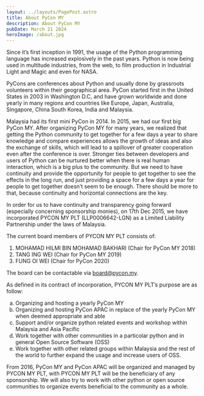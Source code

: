 ```yaml
---
layout: ../layouts/PagePost.astro
title: About PyCon MY
description: About PyCon MY
pubDate: March 21 2024
heroImage: /about.jpg
---
```


Since it’s first inception in 1991, the usage of the Python programming
language has increased explosively in the past years. Python is now being
used in multitude industries, from the web, to film production in
Industrial Light and Magic and even for NASA.

PyCons are conferences about Python and usually done by grassroots volunteers
within their geographical area. PyCon started first in the United States in
2003 in Washington D.C, and have grown worldwide and done yearly in many regions
and countries like Europe, Japan, Australia, Singapore, China South Korea,
India and Malaysia.

Malaysia had its first mini PyCon in 2014. In 2015, we had our first big PyCon
MY. After organizing PyCon MY for many years, we realized that getting the
Python community to get together for a few days a year to share knowledge and
compare experiences allows the growth of ideas and also the exchange of skills,
which will lead to a spillover of greater cooperation even after the conference
is over. Stronger ties between developers and users of Python can be nurtured
better when there is real human interaction, which is a big plus to the
community. But we need to have continuity and provide the opportunity for people
to get together to see the effects in the long run, and just providing a space
for a few days a year for people to get together doesn’t seem to be enough.
There should be more to that, because continuity and horizontal connections are
the key.

In order for us to have continuity and transparency going forward (especially
concerning sponsorship monies), on 17th Dec 2015, we have incorporated PYCON
MY PLT (LLP0006642-LGN) as a Limited Liability Partnership under the laws of
Malaysia.

The current board members of PYCON MY PLT consists of:

1. MOHAMAD HILMI BIN MOHAMAD BAKHARI (Chair for PyCon MY 2018)</li>
2. TANG ING WEI (Chair for PyCon MY 2019)</li>
3. FUNG OI WEI (Chair for PyCon 2020)</li>

The board can be contactable via [board@pycon.my](mailto:board@pycon.my).

As defined in its contract of incorporation, PYCON MY PLT’s purpose are as
follow:

<ol type="a">
  <li>Organizing and hosting a yearly PyCon MY</li>
  <li>
    Organizing and hosting PyCon APAC in replace of the yearly PyCon MY
    when deemed appropriate and able
  </li>
  <li>
    Support and/or organize python related events and workshop within
    Malaysia and Asia Pacific
  </li>
  <li>
    Work together with other communities in a particolar python and in
    general Open Source Software (OSS)
  </li>
  <li>
    Work together with other related groups within Malaysia and the
    rest of the world to further expand the usage and increase users of
    OSS.
  </li>
</ol>

From 2016, PyCon MY and PyCon APAC will be organized and managed by PYCON MY
PLT, with PYCON MY PLT will be the beneficiary of any sponsorship. We will
also try to work with other python or open source communities to organize events
beneficial to the community as a whole.

